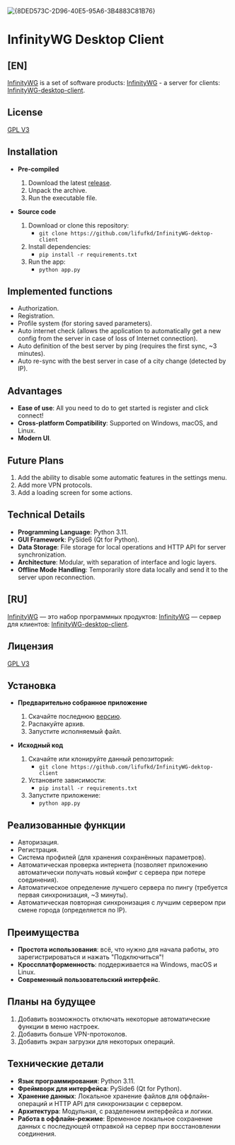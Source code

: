 ![{8DED573C-2D96-40E5-95A6-3B4883C81B76}](https://github.com/user-attachments/assets/eb99b8ff-cef0-4689-9291-ea7cb5fbb133)

# InfinityWG Desktop Client

## [EN]
[InfinityWG](https://github.com/lifufkd) is a set of software products: [InfinityWG](https://github.com/lifufkd/infinityWG) - a server for clients: [InfinityWG-desktop-client](https://github.com/lifufkd/InfinityWG-dektop-client).

## License

[GPL V3](https://github.com/lifufkd/InfinityWG-dektop-client#LICENSE)

## Installation

- **Pre-compiled**  
  1. Download the latest [release](https://github.com/lifufkd/InfinityWG-dektop-client/releases).  
  2. Unpack the archive.  
  3. Run the executable file.  

- **Source code**  
  1. Download or clone this repository:  
     - `git clone https://github.com/lifufkd/InfinityWG-dektop-client`  
  2. Install dependencies:  
     - `pip install -r requirements.txt`  
  3. Run the app:  
     - `python app.py`  

## Implemented functions
- Authorization.  
- Registration.  
- Profile system (for storing saved parameters).  
- Auto internet check (allows the application to automatically get a new config from the server in case of loss of Internet connection).  
- Auto definition of the best server by ping (requires the first sync, ~3 minutes).  
- Auto re-sync with the best server in case of a city change (detected by IP).  

## Advantages
- **Ease of use**: All you need to do to get started is register and click connect!  
- **Cross-platform Compatibility**: Supported on Windows, macOS, and Linux.  
- **Modern UI**.  

## Future Plans
1. Add the ability to disable some automatic features in the settings menu.  
2. Add more VPN protocols.  
3. Add a loading screen for some actions.  

## Technical Details
- **Programming Language**: Python 3.11.  
- **GUI Framework**: PySide6 (Qt for Python).  
- **Data Storage**: File storage for local operations and HTTP API for server synchronization.  
- **Architecture**: Modular, with separation of interface and logic layers.  
- **Offline Mode Handling**: Temporarily store data locally and send it to the server upon reconnection.


## [RU]
[InfinityWG](https://github.com/lifufkd) — это набор программных продуктов: [InfinityWG](https://github.com/lifufkd/infinityWG) — сервер для клиентов: [InfinityWG-desktop-client](https://github.com/lifufkd/InfinityWG-dektop-client).

## Лицензия

[GPL V3](https://github.com/lifufkd/InfinityWG-dektop-client#LICENSE)

## Установка

- **Предварительно собранное приложение**  
  1. Скачайте последнюю [версию](https://github.com/lifufkd/InfinityWG-dektop-client/releases).  
  2. Распакуйте архив.  
  3. Запустите исполняемый файл.  

- **Исходный код**  
  1. Скачайте или клонируйте данный репозиторий:  
     - `git clone https://github.com/lifufkd/InfinityWG-dektop-client`  
  2. Установите зависимости:  
     - `pip install -r requirements.txt`  
  3. Запустите приложение:  
     - `python app.py`  

## Реализованные функции
- Авторизация.  
- Регистрация.  
- Система профилей (для хранения сохранённых параметров).  
- Автоматическая проверка интернета (позволяет приложению автоматически получать новый конфиг с сервера при потере соединения).  
- Автоматическое определение лучшего сервера по пингу (требуется первая синхронизация, ~3 минуты).  
- Автоматическая повторная синхронизация с лучшим сервером при смене города (определяется по IP).  

## Преимущества
- **Простота использования**: всё, что нужно для начала работы, это зарегистрироваться и нажать "Подключиться"!  
- **Кроссплатформенность**: поддерживается на Windows, macOS и Linux.  
- **Современный пользовательский интерфейс**.  

## Планы на будущее
1. Добавить возможность отключать некоторые автоматические функции в меню настроек.  
2. Добавить больше VPN-протоколов.  
3. Добавить экран загрузки для некоторых операций.  

## Технические детали
- **Язык программирования**: Python 3.11.  
- **Фреймворк для интерфейса**: PySide6 (Qt for Python).  
- **Хранение данных**: Локальное хранение файлов для оффлайн-операций и HTTP API для синхронизации с сервером.  
- **Архитектура**: Модульная, с разделением интерфейса и логики.  
- **Работа в оффлайн-режиме**: Временное локальное сохранение данных с последующей отправкой на сервер при восстановлении соединения.  
